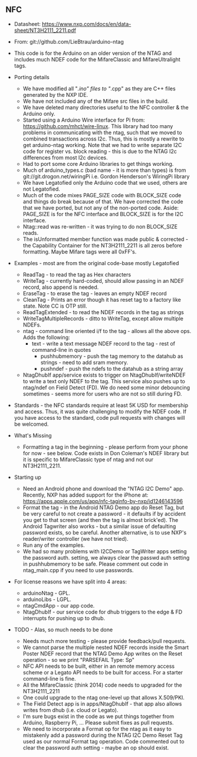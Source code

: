 ## NFC

* Datasheet: https://www.nxp.com/docs/en/data-sheet/NT3H2111_2211.pdf

* From: git://github.com/LieBtrau/arduino-ntag

* This code is for the Arduino on an older version of the NTAG and
	includes much NDEF code for the MifareClassic and MifareUltralight
	tags.

* Porting details
  * We have modified all "*.ino" files to "*.cpp" as they are C++ files generated
	by the NXP IDE.
  * We have not included any of the Mifare src files in the build.
  * We have deleted many directories useful to the NFC controller & the Arduino only.
  * Started using a Arduino Wire interface for Pi from: https://github.com/mhct/wire-linux.
	This library had too many problems in communicating with the ntag, such that
	we moved to combined transactions across I2c.
	Thus, this is mostly a rewrite to get arduino-ntag working.
	Note that we had to write separate I2C code for register
	vs. block reading - this is due to the NTAG I2c differences
	from most I2c devices.
  * Had to port some core Arduino libraries to get things working.
  * Much of arduino_types.c (bad name - it is more than types) is from git://git.drogon.net/wiringPi
	i.e. Gordon Henderson's WiringPi library
  * We have Legatofied only the Arduino code that we used, others are not Legatofied.
  * Much of the code mixes PAGE_SIZE code with BLOCK_SIZE code and things
	do break because of that. We have corrected the code that we have ported, but
	not any of the non-ported code. Aside: PAGE_SIZE is for the NFC interface
	and BLOCK_SIZE is for the I2C interface.
  * Ntag::read was re-written - it was trying to do non BLOCK_SIZE reads.
  * The isUnformatted member function was made public & corrected - the Capability Container
	for the NT3H2111_2211 is all zeros before formatting. Maybe Mifare tags were all 0xFF's.

* Examples - most are from the original code-base mostly Legatofied
  * ReadTag - to read the tag as Hex characters
  * WriteTag - currently hard-coded, should allow passing in an NDEF record, also append is needed.
  * EraseTag - to erase the tag - leaves an empty NDEF record
  * CleanTag - Prints an error though it has reset tag to a factory like state. Note CC is OTP still.
  * ReadTagExtended - to read the NDEF records in the tag as strings
  * WriteTagMultipleRecords - ditto to WriteTag, except allow multiple NDEFs.
  * ntag - command line oriented i/f to the tag - allows all the above ops. Adds the following:
	* text - write a text message NDEF record to the tag - rest of command-line in quotes
        * pushhubmemory - push the tag memory to the datahub as strings - need to add sram memory.
        * pushndef - push the ndefs to the datahub as a string array
  * NtagDhubIf app/service exists to trigger on NtagDhubIf/writeNDEF to write a text only
	NDEF to the tag. This service also pushes up to ntag/ndef on Field Detect (FD).
	We do need some minor debouncing sometimes - seems more for users who are not
	so still during FD.

* Standards - the NFC standards require at least 5K USD for membership and access. Thus, it was quite
	challenging to modify the NDEF code. If you have access to the standard, code pull requests
	with changes will be welcomed.

* What's Missing
  * Formatting a tag in the beginning - please perform from your phone for now - see below.
	Code exists in Don Coleman's NDEF library but it is specific to MifareClassic
	type of ntag and not our NT3H2111_2211.

* Starting up
  * Need an Android phone and download the "NTAG I2C Demo" app. Recently, NXP has added support
	for the iPhone at: https://apps.apple.com/us/app/nfc-taginfo-by-nxp/id1246143596
  * Format the tag - in the Android NTAG Demo app do Reset Tag, but be very careful to not
	create a password - it defaults if by accident you get to that screen (and then
	the tag is almost brick'ed).  The Android Tagwriter also works - but a similar issue
	of defaulting password exists, so be careful. Another alternative, is to use NXP's
	reader/writer controller (we have not tried).
  * Run any of the examples.
  * We had so many problems with I2CDemo or TagWriter apps setting the password auth.
	setting, we always clear the passwd auth setting in pushhubmemory to be safe.
	Please comment out code in ntag_main.cpp if you need to use passwords.

* For license reasons we have split into 4 areas:
  * arduinoNtag - GPL.
  * arduinoLibs - LGPL.
  * ntagCmdApp  - our app code.
  * NtagDhubIf  - our service code for dhub triggers to the edge & FD interrupts for pushing up to dhub.

* TODO - Alas, so much needs to be done
  * Needs much more testing - please provide feedback/pull requests.
  * We cannot parse the multiple nested NDEF records inside the Smart Poster NDEF record
	that the NTAG Demo App writes on the Reset operation - so we print "PARSEFAIL Type: Sp"
  * NFC API needs to be built, either in an remote memory access scheme or a Legato API
	needs to be built for access. For a starter command-line is fine.
  * All the MifareClassic (think 2014) code needs to upgraded for the NT3H2111_2211
  * One could upgrade to the ntag one-level up that allows X.509/PKI.
  * The Field Detect app is in apps/NtagDhubIf - that app also allows writes from dhub
	(i.e. cloud or Legato).
  * I'm sure bugs exist in the code as we put things together from Arduino, Raspberry Pi, ...
	Please submit fixes as pull requests.
  * We need to incorporate a Format op for the ntag as it easy to mistakenly add a password
	during the NTAG I2C Demo Reset Tag used as our normal Format tag operation.
	Code commented out to clear the password auth setting - maybe an op should exist.

